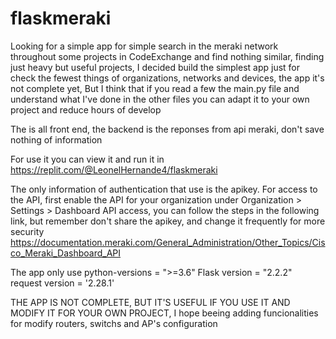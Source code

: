 # flaskmeraki

Looking for a simple app for simple search in the meraki network throughout some projects in CodeExchange and find nothing similar, finding just heavy but useful projects, I decided build the simplest app just for check the fewest things of organizations, networks and devices, the app it's not complete yet, But I think that if you read a few the main.py file and understand what I've done in the other files you can adapt it to your own project and reduce hours of develop

The is all front end, the backend is the reponses from api meraki, don't save nothing of information

For use it you can view it and run it in https://replit.com/@LeonelHernande4/flaskmeraki

The only information of authentication that use is the apikey. For access to the API, first enable the API for your organization under Organization > Settings > Dashboard API access, you can follow the steps in the following link, but remember don't share the apikey, and change it frequently for more security
https://documentation.meraki.com/General_Administration/Other_Topics/Cisco_Meraki_Dashboard_API


The app only use 
python-versions = ">=3.6"
Flask version = "2.2.2"
request version = '2.28.1'


THE APP IS NOT COMPLETE, BUT IT'S USEFUL IF YOU USE IT AND MODIFY IT FOR YOUR OWN PROJECT, I hope beeing adding funcionalities for modify routers, switchs and AP's configuration
